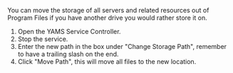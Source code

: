 You can move the storage of all servers and related resources out of Program Files if you have another drive you would rather store it on.

1. Open the YAMS Service Controller.
2. Stop the service.
3. Enter the new path in the box under "Change Storage Path", remember to have a trailing slash on the end.
4. Click "Move Path", this will move all files to the new location.